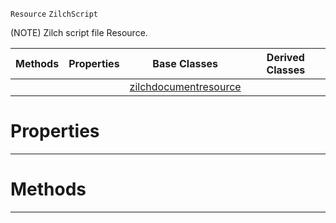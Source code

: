  `Resource` `ZilchScript`



(NOTE) Zilch script file Resource.

|Methods|Properties|Base Classes|Derived Classes|
|---|---|---|---|
| | |[zilchdocumentresource](https://github.com/zeroengineteam/ZeroDocs/code_reference/class_reference/zilchdocumentresource.markdown)| |


 #  Properties


---  
 #  Methods


---  
 

 